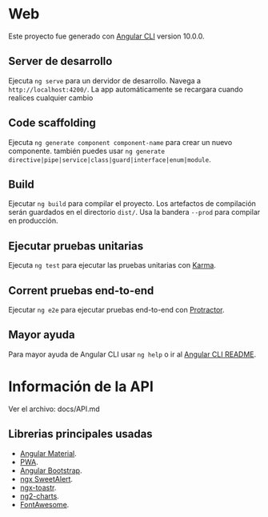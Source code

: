 # Web

Este proyecto fue generado con [Angular CLI](https://github.com/angular/angular-cli) version 10.0.0.

## Server de desarrollo

Ejecuta `ng serve` para un dervidor de desarrollo. Navega a `http://localhost:4200/`. La app automáticamente se recargara cuando realices cualquier cambio

## Code scaffolding

Ejecuta `ng generate component component-name` para crear un nuevo componente. también puedes usar `ng generate directive|pipe|service|class|guard|interface|enum|module`.

## Build

Ejecutar `ng build` para compilar el proyecto. Los artefactos de compilación serán guardados en el directorio `dist/`. Usa la bandera `--prod` para compilar en producción.

## Ejecutar pruebas unitarias

Ejecuta `ng test` para ejecutar las pruebas unitarias con [Karma](https://karma-runner.github.io).

## Corrent pruebas end-to-end

Ejecutar `ng e2e` para ejecutar pruebas end-to-end con [Protractor](http://www.protractortest.org/).

## Mayor ayuda

Para mayor ayuda de Angular CLI usar `ng help` o ir al [Angular CLI README](https://github.com/angular/angular-cli/blob/master/README.md).

# Información de la API

Ver el archivo: docs/API.md

## Librerias principales usadas
* [Angular Material](https://material.angular.io/).
* [PWA](https://angular.io/guide/service-worker-intro).
* [Angular Bootstrap](https://ng-bootstrap.github.io/#/home).
* [ngx SweetAlert](https://github.com/sweetalert2/ngx-sweetalert2).
* [ngx-toastr](https://www.npmjs.com/package/ngx-toastr).
* [ng2-charts](https://valor-software.com/ng2-charts/#/GeneralInfo).
* [FontAwesome](https://www.npmjs.com/package/@fortawesome/angular-fontawesome).
